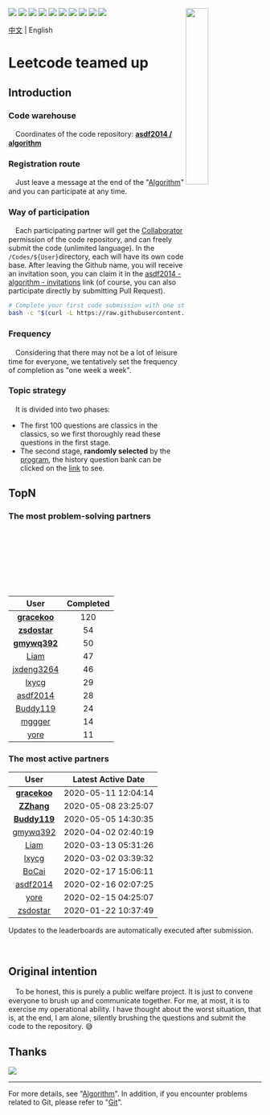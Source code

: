 [<img align="right" width="30%" height="30%" src="https://user-images.githubusercontent.com/8108788/58363706-18c4d080-7edb-11e9-947a-cf7233c8e2cc.png">](https://yuzhouwan.com/)

[![](https://img.shields.io/github/contributors/asdf2014/algorithm)](https://yuzhouwan.com/posts/666/)
[![](https://img.shields.io/github/languages/count/asdf2014/algorithm)](https://yuzhouwan.com/posts/666/)
[![](https://img.shields.io/github/languages/top/asdf2014/algorithm)](https://yuzhouwan.com/posts/666/)
[![](https://img.shields.io/lgtm/alerts/g/asdf2014/algorithm.svg?logo=lgtm&logoWidth=18)](https://lgtm.com/projects/g/asdf2014/algorithm/alerts/)
[![](https://img.shields.io/lgtm/grade/python/g/asdf2014/algorithm.svg?logo=lgtm&logoWidth=18)](https://lgtm.com/projects/g/asdf2014/algorithm/context:python)
[![](https://goreportcard.com/badge/github.com/asdf2014/algorithm)](https://goreportcard.com/report/github.com/asdf2014/algorithm)
[![](https://img.shields.io/github/commit-activity/m/asdf2014/algorithm?cacheSeconds=3600)](https://yuzhouwan.com/posts/666/)
[![](https://img.shields.io/github/license/asdf2014/algorithm)](https://yuzhouwan.com/posts/666/)
[![](https://badges.gitter.im/yuzhouwan/community.svg)](https://gitter.im/yuzhouwan/community?utm_source=badge&utm_medium=badge&utm_campaign=pr-badge)
[![](https://img.shields.io/badge/QQ%20Group-5366753-blue.svg?style=social&logo=tencent-qq)](https://shang.qq.com/wpa/qunwpa?idkey=bfbcf1453371a0810fd6be235ace47147f6fb9d262fb768b497c861f50af0af4)

[中文](https://github.com/asdf2014/algorithm/blob/master/README.md) | English

# Leetcode teamed up

## Introduction

### Code warehouse

　Coordinates of the code repository: **[asdf2014 / algorithm](https://github.com/asdf2014/algorithm)**

### Registration route

　Just leave a message at the end of the "[Algorithm](https://yuzhouwan.com/posts/666/)" and you can participate at any time.

### Way of participation

　Each participating partner will get the [Collaborator](https://help.github.com/en/github/setting-up-and-managing-your-github-user-account/permission-levels-for-a-user-account-repository) permission of the code repository, and can freely submit the code (unlimited language). In the `/Codes/${User}`directory, each will have its own code base. After leaving the Github name, you will receive an invitation soon, you can claim it in the [asdf2014 - algorithm - invitations](https://github.com/asdf2014/algorithm/invitations) link (of course, you can also participate directly by submitting Pull Request).

```bash
# Complete your first code submission with one step
bash -c "$(curl -L https://raw.githubusercontent.com/asdf2014/algorithm/master/first_commit.sh)"
```

### Frequency

　Considering that there may not be a lot of leisure time for everyone, we tentatively set the frequency of completion as "one week a week".

### Topic strategy

　It is divided into two phases:

* The first 100 questions are classics in the classics, so we first thoroughly read these questions in the first stage.
* The second stage, **randomly selected** by the [program](https://nbviewer.jupyter.org/github/asdf2014/algorithm/blob/master/Picker/leetcode_picker.ipynb), the history question bank can be clicked on the [link](https://yuzhouwan.com/posts/666/#Index) to see.

## TopN

### The most problem-solving partners

| User | Completed |
| :--: | :-------: |
| **[gracekoo](https://github.com/asdf2014/algorithm/tree/master/Codes/gracekoo)** | 120 |
| **[zsdostar](https://github.com/asdf2014/algorithm/tree/master/Codes/zsdostar)** | 54 |
| **[gmywq392](https://github.com/asdf2014/algorithm/tree/master/Codes/gmywq392)** | 50 |
| [Liam](https://github.com/asdf2014/algorithm/tree/master/Codes/Liam) | 47 |
| [jxdeng3264](https://github.com/asdf2014/algorithm/tree/master/Codes/jxdeng3264) | 46 |
| [lxycg](https://github.com/asdf2014/algorithm/tree/master/Codes/lxycg) | 29 |
| [asdf2014](https://github.com/asdf2014/algorithm/tree/master/Codes/asdf2014) | 28 |
| [Buddy119](https://github.com/asdf2014/algorithm/tree/master/Codes/Buddy119) | 24 |
| [mggger](https://github.com/asdf2014/algorithm/tree/master/Codes/mggger) | 14 |
| [yore](https://github.com/asdf2014/algorithm/tree/master/Codes/yore) | 11 |

### The most active partners

| User | Latest Active Date |
| :--: | :----------------: |
| **[gracekoo](https://github.com/asdf2014/algorithm/tree/master/Codes/gracekoo)** | 2020-05-11 12:04:14 |
| **[ZZhang](https://github.com/asdf2014/algorithm/tree/master/Codes/ZZhang)** | 2020-05-08 23:25:07 |
| **[Buddy119](https://github.com/asdf2014/algorithm/tree/master/Codes/Buddy119)** | 2020-05-05 14:30:35 |
| [gmywq392](https://github.com/asdf2014/algorithm/tree/master/Codes/gmywq392) | 2020-04-02 02:40:19 |
| [Liam](https://github.com/asdf2014/algorithm/tree/master/Codes/Liam) | 2020-03-13 05:31:26 |
| [lxycg](https://github.com/asdf2014/algorithm/tree/master/Codes/lxycg) | 2020-03-02 03:39:32 |
| [BoCai](https://github.com/asdf2014/algorithm/tree/master/Codes/BoCai) | 2020-02-17 15:06:11 |
| [asdf2014](https://github.com/asdf2014/algorithm/tree/master/Codes/asdf2014) | 2020-02-16 02:07:25 |
| [yore](https://github.com/asdf2014/algorithm/tree/master/Codes/yore) | 2020-02-15 04:25:07 |
| [zsdostar](https://github.com/asdf2014/algorithm/tree/master/Codes/zsdostar) | 2020-01-22 10:37:49 |

Updates to the leaderboards are automatically executed after submission.

<br/>

## Original intention

　To be honest, this is purely a public welfare project. It is just to convene everyone to brush up and communicate together. For me, at most, it is to exercise my operational ability. I have thought about the worst situation, that is, at the end, I am alone, silently brushing the questions and submit the code to the repository. :sweat_smile:

## Thanks

[![](https://opencollective.com/algorithm/contributors.svg?width=666)](https://github.com/asdf2014/algorithm/graphs/contributors)

---

For more details, see "[Algorithm](https://yuzhouwan.com/posts/666/)". In addition, if you encounter problems related to Git, please refer to "[Git](https://yuzhouwan.com/posts/30041/)".

